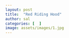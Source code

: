 ```yaml
---
layout: post
title:  "Red Riding Hood"
author: sal
categories: [  ]
image: assets/images/1.jpg
---
```

